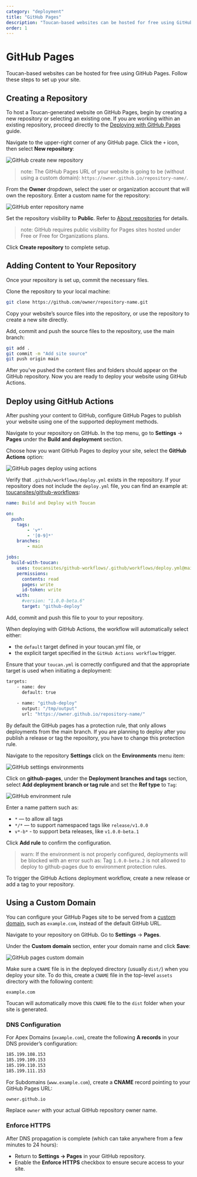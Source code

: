```yaml
---
category: "deployment"
title: "GitHub Pages"
description: "Toucan-based websites can be hosted for free using GitHub Pages. Follow these steps to set up your site."
order: 1
---
```


# GitHub Pages

Toucan-based websites can be hosted for free using GitHub Pages. Follow these steps to set up your site.


## Creating a Repository

To host a Toucan-generated website on GitHub Pages, begin by creating a new repository or selecting an existing one. If you are working within an existing repository, proceed directly to the [Deploying with GitHub Pages](/docs/deployment/github-pages/#deploy-using-github-actions) guide.

Navigate to the upper-right corner of any GitHub page. Click the `+` icon, then select **New repository**:

![GitHub create new repository](./assets/github-create-new-repository.png)


> note: The GitHub Pages URL of your website is going to be (without using a custom domain): `https://owner.github.io/repository-name/`.

From the **Owner** dropdown, select the user or organization account that will own the repository. Enter a custom name for the repository:

![GitHub enter repository name](./assets/github-enter-repository-name.png)


Set the repository visibility to **Public**. Refer to [About repositories](https://docs.github.com/en/repositories/creating-and-managing-repositories/about-repositories#about-repository-visibility) for details.

> note: GitHub requires public visibility for Pages sites hosted under Free or Free for Organizations plans.

Click **Create repository** to complete setup.


## Adding Content to Your Repository

Once your repository is set up, commit the necessary files. 

Clone the repository to your local machine:

```bash
git clone https://github.com/owner/repository-name.git
```

Copy your website’s source files into the repository, or use the repository to create a new site directly. 

Add, commit and push the source files to the repository, use the main branch:

```bash
git add .
git commit -m "Add site source"
git push origin main
```

After you've pushed the content files and folders should appear on the GitHub repository. Now you are ready to deploy your website using GitHub Actions.


## Deploy using GitHub Actions 


After pushing your content to GitHub, configure GitHub Pages to publish your website using one of the supported deployment methods.

Navigate to your repository on GitHub. In the top menu, go to **Settings** → **Pages** under the **Build and deployment** section.

Choose how you want GitHub Pages to deploy your site, select the **GitHub Actions** option:

![GitHub pages deploy using actions](./assets/github-pages-deploy-using-actions.png)


Verify that `.github/workflows/deploy.yml` exists in the repository. If your repository does not include the `deploy.yml` file, you can find an example at:  [toucansites/github-workflows](https://github.com/toucansites/github-workflows):

```yml
name: Build and Deploy with Toucan

on:
  push:
    tags:
        - 'v*'
        - '[0-9]*'
    branches:
        - main

jobs:
  build-with-toucan:
    uses: toucansites/github-workflows/.github/workflows/deploy.yml@main
    permissions:
      contents: read
      pages: write
      id-token: write
    with:
      #version: "1.0.0-beta.6"
      target: "github-deploy"
```

Add, commit and push this file to your to your repository.

When deploying with GitHub Actions, the workflow will automatically select either:

- the `default` target defined in your toucan.yml file, or
- the explicit target specified in the `GitHub Actions workflow` trigger.

Ensure that your `toucan.yml` is correctly configured and that the appropriate target is used when initiating a deployment:

```bash
targets:
    - name: dev
      default: true
    
    - name: "github-deploy"
      output: "/tmp/output"
      url: "https://owner.github.io/repository-name/"
```


By default the GitHub pages has a protection rule, that only allows deployments from the main branch. If you are planning to deploy after you publish a release or tag the repository, you have to change this protection rule.

Navigate to the repository **Settings** click on the **Environments** menu item:

![GitHub settings environments](./assets/github-settings-environments.png)

Click on **github-pages**, under the **Deployment branches and tags** section, select **Add deployment branch or tag rule** and set the **Ref type** to `Tag`:

![GitHub environment rule](./assets/github-environment-rule.png)

Enter a name pattern such as:
 - `*` — to allow all tags
 - `*/*` — to support namespaced tags like `release/v1.0.0`  
 - `v*-b*` - to support beta releases, like `v1.0.0-beta.1`

Click **Add rule** to confirm the configuration.

> warn: If the environment is not properly configured, deployments will be blocked with an error such as: Tag `1.0.0-beta.2` is not allowed to deploy to github-pages due to environment protection rules.

To trigger the GitHub Actions deployment workflow, create a new release or add a tag to your repository.

## Using a Custom Domain

You can configure your GitHub Pages site to be served from a [custom domain](https://docs.github.com/en/pages/configuring-a-custom-domain-for-your-github-pages-site/managing-a-custom-domain-for-your-github-pages-site), such as `example.com`, instead of the default GitHub URL.

Navigate to your repository on GitHub. Go to **Settings** → **Pages**.

Under the **Custom domain** section, enter your domain name and click **Save**:

![GitHub pages custom domain](./assets/github-pages-custom-domain.png)



Make sure a `CNAME` file is in the deployed directory (usually `dist/`) when you deploy your site. To do this, create a `CNAME` file in the top-level `assets` directory with the following content:

```text
example.com
```

Toucan will automatically move this `CNAME` file to the `dist` folder when your site is generated.


### DNS Configuration

For Apex Domains (`example.com`), create the following **A records** in your DNS provider’s configuration:

```bash
185.199.108.153
185.199.109.153
185.199.110.153
185.199.111.153
```

For Subdomains (`www.example.com`), create a **CNAME** record pointing to your GitHub Pages URL:

```bash
owner.github.io
```

Replace `owner` with your actual GitHub repository owner name.


### Enforce HTTPS

After DNS propagation is complete (which can take anywhere from a few minutes to 24 hours):

- Return to **Settings → Pages** in your GitHub repository.
- Enable the **Enforce HTTPS** checkbox to ensure secure access to your site.

